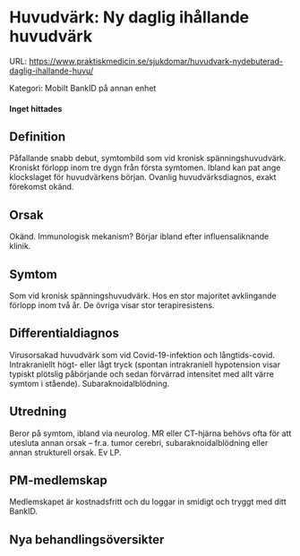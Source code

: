 # Huvudvärk: Ny daglig ihållande huvudvärk

URL: https://www.praktiskmedicin.se/sjukdomar/huvudvark-nydebuterad-daglig-ihallande-huvu/



Kategori: Mobilt BankID på annan enhet

#### Inget hittades

## Definition

Påfallande snabb debut, symtombild som vid kronisk spänningshuvudvärk. Kroniskt förlopp inom tre dygn från första symtomen. Ibland kan pat ange klockslaget för huvudvärkens början. Ovanlig huvudvärksdiagnos, exakt förekomst okänd.

## Orsak

Okänd. Immunologisk mekanism? Börjar ibland efter influensaliknande klinik.

## Symtom

Som vid kronisk spänningshuvudvärk. Hos en stor majoritet avklingande förlopp inom två år. De övriga visar stor terapiresistens.

## Differentialdiagnos

Virusorsakad huvudvärk som vid Covid-19-infektion och långtids-covid. Intrakraniellt högt- eller lågt tryck (spontan intrakraniell hypotension visar typiskt plötslig påbörjande och sedan förvärrad intensitet med allt värre symtom i stående). Subaraknoidalblödning.

## Utredning

Beror på symtom, ibland via neurolog. MR eller CT-hjärna behövs ofta för att utesluta annan orsak – fr.a. tumor cerebri, subaraknoidalblödning eller annan strukturell orsak. Ev LP.

## PM-medlemskap

Medlemskapet är kostnadsfritt och du loggar in smidigt och tryggt med ditt BankID.

## Nya behandlingsöversikter

